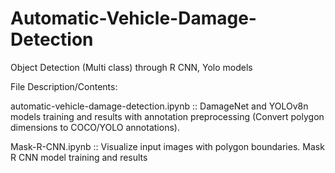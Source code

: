 # Automatic-Vehicle-Damage-Detection
Object Detection (Multi class) through R CNN, Yolo models

File Description/Contents:

automatic-vehicle-damage-detection.ipynb :: DamageNet and YOLOv8n models training and results with annotation preprocessing (Convert polygon dimensions to COCO/YOLO annotations).

Mask-R-CNN.ipynb :: Visualize input images with polygon boundaries. Mask R CNN model training and results